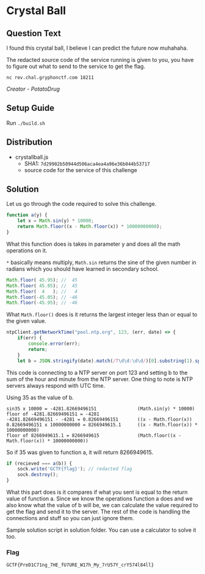 # Crystal Ball

## Question Text

I found this crystal ball, I believe I can predict the future now muhahaha.

The redacted source code of the service running is given to you, you have to figure out what to send to the service to get the flag.

`nc rev.chal.gryphonctf.com 18211`

*Creator - PotatoDrug*

## Setup Guide
Run `./build.sh`

## Distribution
- crystallball.js  
  - SHA1: `7d29902b50944d506aca4ea4a96e36b044b53717`
  - source code for the service of this challenge

## Solution
Let us go through the code required to solve this challenge.

```javascript
function a(y) {
    let x = Math.sin(y) * 10000;
    return Math.floor((x - Math.floor(x)) * 10000000000);
}
```

What this function does is takes in parameter y and does all the math operations on it. 

`*` basically means multiply, `Math.sin` returns the sine of the given number in radians which you should have learned in secondary school.

```javascript
Math.floor( 45.95); //  45
Math.floor( 45.05); //  45
Math.floor(  4   ); //   4
Math.floor(-45.05); // -46 
Math.floor(-45.95); // -46
```

What `Math.floor()` does is it returns the largest integer less than or equal to the given value.

```javascript
ntpClient.getNetworkTime("pool.ntp.org", 123, (err, date) => {
    if(err) {
        console.error(err);
        return;
    }
    let b = JSON.stringify(date).match(/T\d\d:\d\d/)[0].substring(1).split(':').map(Number).reduce((a, b) => a + b, 0);
```

This code is connecting to a NTP server on port 123 and setting b to the sum of the hour and minute from the NTP server. One thing to note is NTP servers always respond with UTC time.

Using 35 as the value of b.

```
sin35 x 10000 = -4281.82669496151               (Math.sin(y) * 10000)
floor of -4281.82669496151 = -4281
-4281.82669496151 - -4281 = 0.82669496151       ((x - Math.floor(x))
0.82669496151 x 10000000000 = 8266949615.1      ((x - Math.floor(x)) * 10000000000)
floor of 8266949615.1 = 8266949615              (Math.floor((x - Math.floor(x)) * 10000000000))
```

So if 35 was given to function a, it will return 8266949615.

```javascript
if (recieved === a(b)) {
    sock.write('GCTF{flag}'); // redacted flag
    sock.destroy();
}
```

What this part does is it compares if what you sent is equal to the return value of function a. Since we know the operations function a does and we also know what the value of b will be, we can calculate the value required to get the flag and send it to the server. The rest of the code is handling the connections and stuff so you can just ignore them.

Sample solution script in solution folder. You can use a calculator to solve it too.

### Flag

`GCTF{PreD1C71ng_7HE_fU7URE_W17h_My_7rU57Y_crY574l84ll}`
